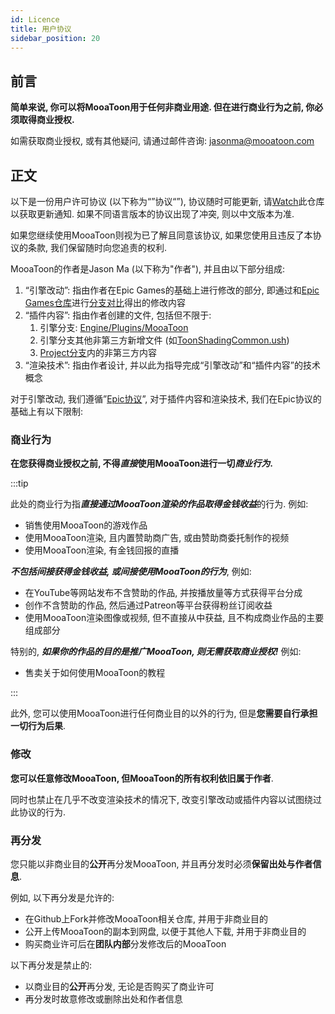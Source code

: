 ```yaml
---
id: Licence
title: 用户协议
sidebar_position: 20
---
```

## 前言

**简单来说, 你可以将MooaToon用于任何非商业用途. 但在进行商业行为之前, 你必须取得商业授权.**

如需获取商业授权, 或有其他疑问, 请通过邮件咨询: jasonma@mooatoon.com

## 正文

以下是一份用户许可协议 (以下称为“”协议“”), 协议随时可能更新, 请[Watch](https://github.com/JasonMa0012/MooaToon)此仓库以获取更新通知. 如果不同语言版本的协议出现了冲突, 则以中文版本为准.

如果您继续使用MooaToon则视为已了解且同意该协议, 如果您使用且违反了本协议的条款, 我们保留随时向您追责的权利.

MooaToon的作者是Jason Ma (以下称为"作者"), 并且由以下部分组成:

1. “引擎改动”: 指由作者在Epic Games的基础上进行修改的部分, 即通过和[Epic Games仓库](https://github.com/EpicGames/UnrealEngine)进行[分支对比](https://github.com/EpicGames/UnrealEngine/compare/5.1...Jason-Ma-0012:MooaToon-Engine:5.1)得出的修改内容
2. “插件内容”: 指由作者创建的文件, 包括但不限于:
   1. 引擎分支: [Engine/Plugins/MooaToon](https://github.com/Jason-Ma-0012/MooaToon-Engine/tree/5.1/Engine/Plugins/MooaToon)
   2. 引擎分支其他非第三方新增文件 (如[ToonShadingCommon.ush](https://github.com/Jason-Ma-0012/MooaToon-Engine/blob/5.1/Engine/Shaders/Private/ToonShadingCommon.ush))
   3. [Project分支](https://github.com/Jason-Ma-0012/MooaToon-Engine/tree/5.1_MooaToonProject)内的非第三方内容
3. “渲染技术”: 指由作者设计, 并以此为指导完成“引擎改动”和“插件内容”的技术概念

对于引擎改动, 我们遵循”[Epic协议](https://www.unrealengine.com/en-US/eula/unreal)”, 对于插件内容和渲染技术, 我们在Epic协议的基础上有以下限制:

### 商业行为

**在您获得商业授权之前, 不得*直接*使用MooaToon进行一切*商业行为*.**

:::tip

此处的商业行为指***直接通过MooaToon渲染的作品取得金钱收益***的行为. 例如:

- 销售使用MooaToon的游戏作品
- 使用MooaToon渲染, 且内置赞助商广告, 或由赞助商委托制作的视频
- 使用MooaToon渲染, 有金钱回报的直播

***不包括间接获得金钱收益, 或间接使用MooaToon的行为***, 例如:

- 在YouTube等网站发布不含赞助的作品, 并按播放量等方式获得平台分成
- 创作不含赞助的作品, 然后通过Patreon等平台获得粉丝订阅收益
- 使用MooaToon渲染图像或视频, 但不直接从中获益, 且不构成商业作品的主要组成部分

特别的, ***如果你的作品的目的是推广MooaToon, 则无需获取商业授权!*** 例如:

- 售卖关于如何使用MooaToon的教程

:::

此外, 您可以使用MooaToon进行任何商业目的以外的行为, 但是**您需要自行承担一切行为后果**.

### 修改

**您可以任意修改MooaToon, 但MooaToon的所有权利依旧属于作者**. 

同时也禁止在几乎不改变渲染技术的情况下, 改变引擎改动或插件内容以试图绕过此协议的行为.

### 再分发

您只能以非商业目的**公开**再分发MooaToon, 并且再分发时必须**保留出处与作者信息**.

例如, 以下再分发是允许的:
- 在Github上Fork并修改MooaToon相关仓库, 并用于非商业目的
- 公开上传MooaToon的副本到网盘, 以便于其他人下载, 并用于非商业目的
- 购买商业许可后在**团队内部**分发修改后的MooaToon

以下再分发是禁止的:
- 以商业目的**公开**再分发, 无论是否购买了商业许可
- 再分发时故意修改或删除出处和作者信息

